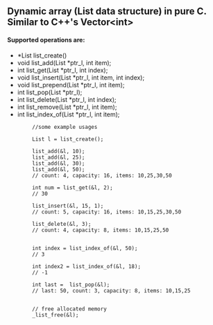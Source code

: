 ## Dynamic array (List data structure) in pure C. Similar to C++'s Vector&lt;int&gt;
#### Supported operations are:  

- *List list_create()
- void list_add(List *ptr_l, int item);
- int list_get(List *ptr_l, int index);
- void list_insert(List *ptr_l, int item, int index);
- void list_prepend(List *ptr_l, int item);
- int list_pop(List *ptr_l);
- int list_delete(List *ptr_l, int index);
- int list_remove(List *ptr_l, int item);
- int list_index_of(List *ptr_l, int item);

```clang
        //some example usages

        List l = list_create();

        list_add(&l, 10);
        list_add(&l, 25);
        list_add(&l, 30);
        list_add(&l, 50);
        // count: 4, capacity: 16, items: 10,25,30,50
        
        int num = list_get(&l, 2);
        // 30

        list_insert(&l, 15, 1);
        // count: 5, capacity: 16, items: 10,15,25,30,50

        list_delete(&l, 3);
        // count: 4, capacity: 8, items: 10,15,25,50


        int index = list_index_of(&l, 50);
        // 3
        
        int index2 = list_index_of(&l, 18);
        // -1
        
        int last =  list_pop(&l);
        // last: 50, count: 3, capacity: 8, items: 10,15,25
        

        // free allocated memory
        _list_free(&l);
```
